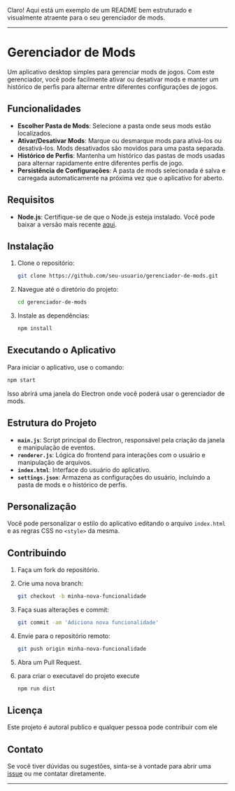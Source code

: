 Claro! Aqui está um exemplo de um README bem estruturado e visualmente atraente para o seu gerenciador de mods.

---

# Gerenciador de Mods

Um aplicativo desktop simples para gerenciar mods de jogos. Com este gerenciador, você pode facilmente ativar ou desativar mods e manter um histórico de perfis para alternar entre diferentes configurações de jogos.

## Funcionalidades

- **Escolher Pasta de Mods**: Selecione a pasta onde seus mods estão localizados.
- **Ativar/Desativar Mods**: Marque ou desmarque mods para ativá-los ou desativá-los. Mods desativados são movidos para uma pasta separada.
- **Histórico de Perfis**: Mantenha um histórico das pastas de mods usadas para alternar rapidamente entre diferentes perfis de jogo.
- **Persistência de Configurações**: A pasta de mods selecionada é salva e carregada automaticamente na próxima vez que o aplicativo for aberto.

## Requisitos

- **Node.js**: Certifique-se de que o Node.js esteja instalado. Você pode baixar a versão mais recente [aqui](https://nodejs.org/).

## Instalação

1. Clone o repositório:
   ```bash
   git clone https://github.com/seu-usuario/gerenciador-de-mods.git
   ```
2. Navegue até o diretório do projeto:
   ```bash
   cd gerenciador-de-mods
   ```
3. Instale as dependências:
   ```bash
   npm install
   ```

## Executando o Aplicativo

Para iniciar o aplicativo, use o comando:

```bash
npm start
```

Isso abrirá uma janela do Electron onde você poderá usar o gerenciador de mods.

## Estrutura do Projeto

- **`main.js`**: Script principal do Electron, responsável pela criação da janela e manipulação de eventos.
- **`renderer.js`**: Lógica do frontend para interações com o usuário e manipulação de arquivos.
- **`index.html`**: Interface do usuário do aplicativo.
- **`settings.json`**: Armazena as configurações do usuário, incluindo a pasta de mods e o histórico de perfis.

## Personalização

Você pode personalizar o estilo do aplicativo editando o arquivo `index.html` e as regras CSS no `<style>` da mesma.

## Contribuindo

1. Faça um fork do repositório.
   
2. Crie uma nova branch:
   ```bash
   git checkout -b minha-nova-funcionalidade
   ```
3. Faça suas alterações e commit:
   ```bash
   git commit -am 'Adiciona nova funcionalidade'
   ```
4. Envie para o repositório remoto:
   ```bash
   git push origin minha-nova-funcionalidade
   ```
5. Abra um Pull Request.

6. para criar o executavel do projeto execute
   ```bash
   npm run dist
   ```

## Licença

Este projeto é autoral publico e qualquer pessoa pode contribuir com ele

## Contato

Se você tiver dúvidas ou sugestões, sinta-se à vontade para abrir uma [issue](https://discord.gg/5rXK3uVq) ou me contatar diretamente.

---
